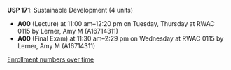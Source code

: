 **USP 171**: Sustainable Development (4 units)

- **A00** (Lecture) at 11:00 am–12:20 pm on Tuesday, Thursday at RWAC 0115 by Lerner, Amy M (A16714311)
- **A00** (Final Exam) at 11:30 am–2:29 pm on Wednesday at RWAC 0115 by Lerner, Amy M (A16714311)

[Enrollment numbers over time](./USP171.tsv)
